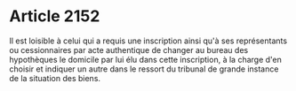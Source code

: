 # Article 2152

Il est loisible à celui qui a requis une inscription ainsi qu'à ses représentants ou cessionnaires par acte authentique de changer au bureau des hypothèques le domicile par lui élu dans cette inscription, à la charge d'en choisir et indiquer un autre dans le ressort du tribunal de grande instance de la situation des biens.
